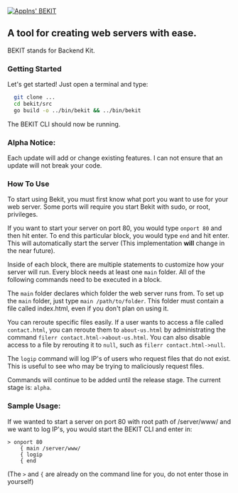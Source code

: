 [![AppIns' BEKIT](https://imgur.com/zfCL7nD.png)](https://github.com/appins)

## A tool for creating web servers with ease.
BEKIT stands for Backend Kit.

### Getting Started
Let's get started! Just open a terminal and type:
```sh
  git clone ...
  cd bekit/src
  go build -o ../bin/bekit && ../bin/bekit
```

 The BEKIT CLI should now be running.

### Alpha Notice:
Each update will add or change existing features. I can not
ensure that an update will not break your code.

### How To Use
To start using Bekit, you must first know what port you want
to use for your web server. Some ports will require you start
Bekit with sudo, or root, privileges.

If you want to start your server on port 80, you would type
`onport 80` and then hit enter. To end this particular block,
you would type `end` and hit enter. This will automatically start
the server (This implementation **will** change in the near future).

Inside of each block, there are multiple statements to customize how
your server will run. Every block needs at least one `main` folder.
All of the following commands need to be executed in a block.

The `main` folder declares which folder the web server runs from.
To set up the `main` folder, just type `main /path/to/folder`. This
folder must contain a file called index.html, even if you don't plan
on using it.

You can reroute specific files easily. If a user wants to access a file called
`contact.html`, you can reroute them to `about-us.html` by administrating the
command `filerr contact.html->about-us.html`. You can also disable access
to a file by rerouting it to `null`, such as
`filerr contact.html->null`.

The `logip` command will log IP's of users who request files that
do not exist. This is useful to see who may be trying to maliciously
request files.

Commands will continue to be added until the release stage. The current
stage is: `alpha`.

### Sample Usage:
If we wanted to start a server on port 80 with root path of /server/www/
and we want to log IP's, you would start the BEKIT CLI and enter in:
```
> onport 80
    { main /server/www/
    { logip
    { end
```
(The `>` and `{` are already on the command line for you, do not enter those
  in yourself)
